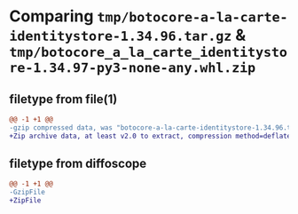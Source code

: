 # Comparing `tmp/botocore-a-la-carte-identitystore-1.34.96.tar.gz` & `tmp/botocore_a_la_carte_identitystore-1.34.97-py3-none-any.whl.zip`

## filetype from file(1)

```diff
@@ -1 +1 @@
-gzip compressed data, was "botocore-a-la-carte-identitystore-1.34.96.tar", last modified: Thu May  2 01:01:24 2024, max compression
+Zip archive data, at least v2.0 to extract, compression method=deflate
```

## filetype from diffoscope

```diff
@@ -1 +1 @@
-GzipFile
+ZipFile
```

